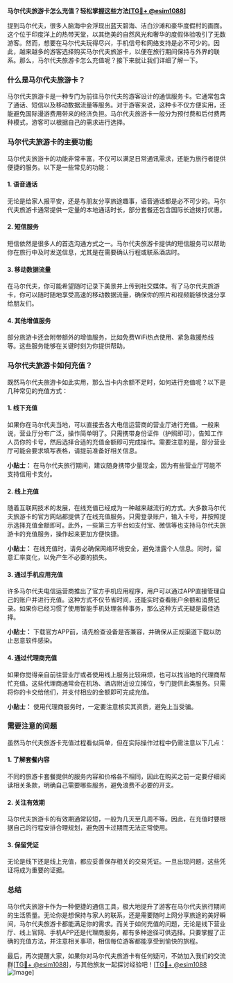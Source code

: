 **马尔代夫旅游卡怎么充值？轻松掌握这些方法[[TG💪+ @esim1088](https://t.me/s/esim1088)]**

提到马尔代夫，很多人脑海中会浮现出蓝天碧海、洁白沙滩和豪华度假村的画面。这个位于印度洋上的热带天堂，以其绝美的自然风光和奢华的度假体验吸引了无数游客。然而，想要在马尔代夫玩得尽兴，手机信号和网络支持是必不可少的。因此，越来越多的游客选择购买马尔代夫旅游卡，以便在旅行期间保持与外界的联系。那么，马尔代夫旅游卡怎么充值呢？接下来就让我们详细了解一下。

### 什么是马尔代夫旅游卡？

马尔代夫旅游卡是一种专门为前往马尔代夫的游客设计的通信服务卡。它通常包含了通话、短信以及移动数据流量等服务。对于游客来说，这种卡不仅方便实用，还能避免国际漫游费用带来的经济负担。马尔代夫旅游卡一般分为预付费和后付费两种模式，游客可以根据自己的需求进行选择。

### 马尔代夫旅游卡的主要功能

马尔代夫旅游卡的功能非常丰富，不仅可以满足日常通讯需求，还能为旅行者提供便捷的服务。以下是一些常见的功能：

#### 1. **语音通话**
   无论是给家人报平安，还是与朋友分享旅途趣事，语音通话都是必不可少的。马尔代夫旅游卡通常提供一定量的本地通话时长，部分套餐还包含国际长途拨打优惠。

#### 2. **短信服务**
   短信依然是很多人的首选沟通方式之一。马尔代夫旅游卡提供的短信服务可以帮助你在旅行中及时发送信息，尤其是在需要确认行程或联系酒店时。

#### 3. **移动数据流量**
   在马尔代夫，你可能希望随时记录下美景并上传到社交媒体。有了马尔代夫旅游卡，你可以随时随地享受高速的移动数据流量，确保你的照片和视频能够快速分享给朋友们。

#### 4. **其他增值服务**
   部分旅游卡还会附带额外的增值服务，比如免费WiFi热点使用、紧急救援热线等。这些服务能够在关键时刻为你提供帮助。

### 马尔代夫旅游卡如何充值？

既然马尔代夫旅游卡如此实用，那么当卡内余额不足时，如何进行充值呢？以下是几种常见的充值方式：

#### 1. **线下充值**
   如果你在马尔代夫当地，可以直接去各大电信运营商的营业厅进行充值。一般来说，营业厅分布广泛，操作简单明了。只需携带身份证件（护照即可），告知工作人员你的卡号，然后选择合适的充值金额即可完成操作。需要注意的是，部分营业厅可能会要求填写表格，请提前准备好相关信息。

   **小贴士：** 在马尔代夫旅行期间，建议随身携带少量现金，因为有些营业厅可能不支持信用卡支付。

#### 2. **线上充值**
   随着互联网技术的发展，在线充值已经成为一种越来越流行的方式。大多数马尔代夫旅游卡的官方网站都提供了在线充值服务。只需登录账户，输入卡号，并按照提示选择充值金额即可。此外，一些第三方平台如支付宝、微信等也支持马尔代夫旅游卡的充值服务，操作起来更加方便快捷。

   **小贴士：** 在线充值时，请务必确保网络环境安全，避免泄露个人信息。同时，留意汇率变化，以免产生不必要的损失。

#### 3. **通过手机应用充值**
   许多马尔代夫电信运营商推出了官方手机应用程序，用户可以通过APP直接管理自己的账户并进行充值。这种方式不仅节省时间，还能实时查看账户余额和消费记录。如果你已经习惯了使用智能手机处理各种事务，那么这种方式无疑是最佳选择。

   **小贴士：** 下载官方APP前，请先检查设备是否兼容，并确保从正规渠道下载以防止恶意软件感染。

#### 4. **通过代理商充值**
   如果你觉得亲自前往营业厅或者使用线上服务比较麻烦，也可以找当地的代理商帮忙充值。这些代理商通常会在机场、酒店附近设立摊位，专门提供此类服务。只需将你的卡交给他们，并支付相应的金额即可完成充值。

   **小贴士：** 使用代理商服务时，一定要注意核实其资质，避免上当受骗。

### 需要注意的问题

虽然马尔代夫旅游卡充值过程看似简单，但在实际操作过程中仍需注意以下几点：

#### 1. **了解套餐内容**
   不同的旅游卡套餐提供的服务内容和价格各不相同，因此在购买之前一定要仔细阅读相关条款，明确自己需要哪些服务，避免浪费不必要的开支。

#### 2. **关注有效期**
   马尔代夫旅游卡的有效期通常较短，一般为几天至几周不等。因此，在充值时要根据自己的行程安排合理规划，避免因卡过期而无法正常使用。

#### 3. **保留凭证**
   无论是线下还是线上充值，都应妥善保存相关的交易凭证。一旦出现问题，这些凭证将成为重要的证据。

### 总结

马尔代夫旅游卡作为一种便捷的通信工具，极大地提升了游客在马尔代夫旅行期间的生活质量。无论你是想保持与家人的联系，还是需要随时上网分享旅途的美好瞬间，马尔代夫旅游卡都能满足你的需求。而关于如何充值的问题，无论是线下营业厅、线上官网、手机APP还是代理商服务，都有多种途径可供选择。只要掌握了正确的充值方法，并注意相关事项，相信每位游客都能享受到愉快的旅程。

最后，再次提醒大家，如果你对马尔代夫旅游卡有任何疑问，不妨加入我们的交流群[[TG💪+ @esim1088](https://t.me/s/esim1088)]，与其他旅友一起探讨经验吧！[[TG💪+ @esim1088](https://t.me/s/esim1088) ![Image](https://i.postimg.cc/4NQfJmqS/Snipaste-2025-05-13-00-14-12.png)]